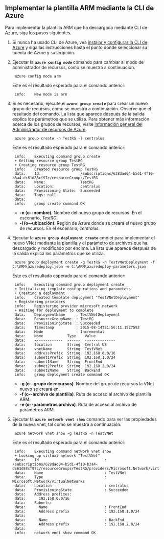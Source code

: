 ## <a name="deploy-the-arm-template-by-using-the-azure-cli"></a>Implementar la plantilla ARM mediante la CLI de Azure

Para implementar la plantilla ARM que ha descargado mediante CLI de Azure, siga los pasos siguientes.

1. Si nunca ha usado CLI de Azure, vea [instalar y configurar la CLI de Azure](../articles/xplat-cli-install.md) y siga las instrucciones hasta el punto donde seleccionar su cuenta de Azure y suscripción.
2. Ejecutar la **`azure config mode`** comando para cambiar al modo de administrador de recursos, como se muestra a continuación.

        azure config mode arm

    Éste es el resultado esperado para el comando anterior:

        info:    New mode is arm

3. Si es necesario, ejecute el **`azure group create`** para crear un nuevo grupo de recursos, como se muestra a continuación. Observe que el resultado del comando. La lista que aparece después de la salida explica los parámetros que se utiliza. Para obtener más información acerca de los grupos de recursos, visite [Información general del Administrador de recursos de Azure](../articles/resource-group-overview.md).

        azure group create -n TestRG -l centralus

    Éste es el resultado esperado para el comando anterior:

        info:    Executing command group create
        + Getting resource group TestRG
        + Creating resource group TestRG
        info:    Created resource group TestRG
        data:    Id:                  /subscriptions/628dad04-b5d1-4f10-b3a4-dc61d88cf97c/resourceGroups/TestRG
        data:    Name:                TestRG
        data:    Location:            centralus
        data:    Provisioning State:  Succeeded
        data:    Tags: null
        data:
        info:    group create command OK

    - **-n (o--nombre)**. Nombre del nuevo grupo de recursos. En el escenario, *TestRG*.
    - **-l (o--ubicación)**. Región de Azure donde se creará el nuevo grupo de recursos. En el escenario, *centralus*.

4. Ejecutar la **`azure group deployment create`** cmdlet para implementar el nuevo VNet mediante la plantilla y el parámetro de archivos que ha descargado y modificado por encima. La lista que aparece después de la salida explica los parámetros que se utiliza.

        azure group deployment create -g TestRG -n TestVNetDeployment -f C:\ARM\azuredeploy.json -e C:\ARM\azuredeploy-parameters.json

    Éste es el resultado esperado para el comando anterior:

        info:    Executing command group deployment create
        + Initializing template configurations and parameters
        + Creating a deployment
        info:    Created template deployment "TestVNetDeployment"
        + Registering providers
        info:    Registering provider microsoft.network
        + Waiting for deployment to complete
        data:    DeploymentName     : TestVNetDeployment
        data:    ResourceGroupName  : TestRG
        data:    ProvisioningState  : Succeeded
        data:    Timestamp          : 2015-08-14T21:56:11.152759Z
        data:    Mode               : Incremental
        data:    Name           Type    Value
        data:    -------------  ------  --------------
        data:    location       String  Central US
        data:    vnetName       String  TestVNet
        data:    addressPrefix  String  192.168.0.0/16
        data:    subnet1Prefix  String  192.168.1.0/24
        data:    subnet1Name    String  FrontEnd
        data:    subnet2Prefix  String  192.168.2.0/24
        data:    subnet2Name    String  BackEnd
        info:    group deployment create command OK

    - **-g (o--grupo de recursos)**. Nombre del grupo de recursos la VNet nuevo se creará en.
    - **-f (o--archivo de plantilla)**. Ruta de acceso al archivo de plantilla ARM.
    - **-e (o--parámetros archivo)**. Ruta de acceso al archivo de parámetros ARM.

5. Ejecutar la **`azure network vnet show`** comando para ver las propiedades de la nueva vnet, tal como se muestra a continuación.

        azure network vnet show -g TestRG -n TestVNet

    Éste es el resultado esperado para el comando anterior:

        info:    Executing command network vnet show
        + Looking up virtual network "TestVNet"
        data:    Id                              : /subscriptions/628dad04-b5d1-4f10-b3a4-dc61d88cf97c/resourceGroups/TestRG/providers/Microsoft.Network/virtualNetworks/TestVNet
        data:    Name                            : TestVNet
        data:    Type                            : Microsoft.Network/virtualNetworks
        data:    Location                        : centralus
        data:    ProvisioningState               : Succeeded
        data:    Address prefixes:
        data:      192.168.0.0/16
        data:    Subnets:
        data:      Name                          : FrontEnd
        data:      Address prefix                : 192.168.1.0/24
        data:
        data:      Name                          : BackEnd
        data:      Address prefix                : 192.168.2.0/24
        data:
        info:    network vnet show command OK
